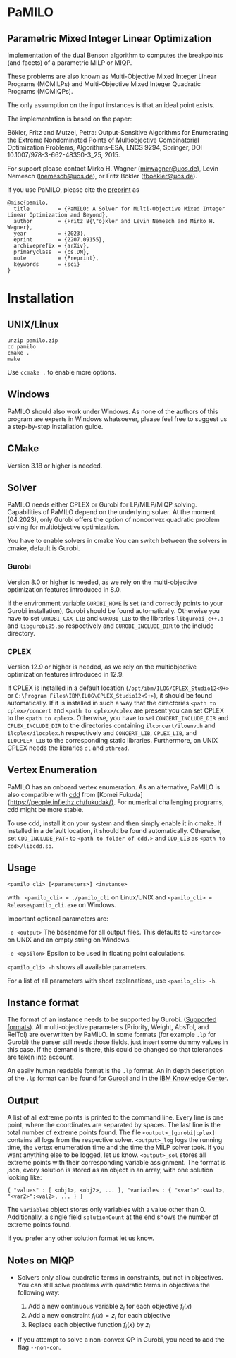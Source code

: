 # PaMILO
## Parametric Mixed Integer Linear Optimization

Implementation of the dual Benson algorithm to computes the breakpoints (and facets) of a parametric MILP or MIQP.

These problems are also known as Multi-Objective Mixed Integer Linear Programs (MOMILPs) and
Multi-Objective Mixed Integer Quadratic Programs (MOMIQPs).

The only assumption on the input instances is that an ideal point exists.

The implementation is based on the paper:

Bökler, Fritz and Mutzel, Petra: Output-Sensitive Algorithms for Enumerating the Extreme Nondominated Points of Multiobjective Combinatorial Optimization Problems, Algorithms-ESA, LNCS 9294, Springer, DOI 10.1007/978-3-662-48350-3_25, 2015.

For support please contact Mirko H. Wagner (mirwagner@uos.de), Levin Nemesch (lnemesch@uos.de),
 or Fritz Bökler (fboekler@uos.de).

If you use PaMILO, please cite the [preprint](https://arxiv.org/abs/2207.09155) as
```
@misc{pamilo,
  title         = {PaMILO: A Solver for Multi-Objective Mixed Integer Linear Optimization and Beyond},
  author        = {Fritz B{\"o}kler and Levin Nemesch and Mirko H. Wagner},
  year          = {2023},
  eprint        = {2207.09155},
  archiveprefix = {arXiv},
  primaryclass  = {cs.DM},
  note          = {Preprint},
  keywords      = {sci}
}
```

# Installation
## UNIX/Linux
```
unzip pamilo.zip
cd pamilo
cmake .
make
```

Use ``ccmake .`` to enable more options.

## Windows

PaMILO should also work under Windows.
As none of the authors of this program are experts in Windows whatsoever,
please feel free to suggest us a step-by-step installation guide.

## CMake
Version 3.18 or higher is needed.

## Solver
PaMILO needs either CPLEX or Gurobi for LP/MILP/MIQP solving.
Capabilities of PaMILO depend on the underlying solver.
At the moment (04.2023), only Gurobi offers the option of nonconvex quadratic problem solving for multiobjective optimization.

You have to enable solvers in cmake
You can switch between the solvers in cmake, default is Gurobi.

### Gurobi
Version 8.0 or higher is needed, as we rely on the multi-objective optimization
features introduced in 8.0.

If the environment variable `GUROBI_HOME` is set (and correctly points to your Gurobi installation), Gurobi should be found automatically.
Otherwise you have to set `GUROBI_CXX_LIB` and `GUROBI_LIB` to the libraries `libgurobi_c++.a` and `libgurobi95.so` respectively and `GUROBI_INCLUDE_DIR` to the include directory.

### CPLEX
Version 12.9 or higher is needed, as we rely on the multiobjective optimization
features introduced in 12.9.

If CPLEX is installed in a default location (`/opt/ibm/ILOG/CPLEX_Studio12<9+>` or `C:\Program Files\IBM\ILOG\CPLEX_Studio12<9+>`), it should be found automatically. If it is installed in such a way that the directories `<path to cplex>/concert` and `<path to cplex>/cplex` are present you can set CPLEX to the `<path to cplex>`. Otherwise, you have to set `CONCERT_INCLUDE_DIR` and `CPLEX_INCLUDE_DIR` to the directories containing `ilconcert/iloenv.h` and `ilcplex/ilocplex.h` respectively and `CONCERT_LIB`, `CPLEX_LIB`, and `ILOCPLEX_LIB` to the corresponding static libraries. Furthermore, on UNIX CPLEX needs the libraries `dl` and `pthread`.

## Vertex Enumeration

PaMILO has an onboard vertex enumeration.
As an alternative, PaMILO is also compatible with [cdd](https://people.inf.ethz.ch/fukudak/cdd_home/) from [Komei Fukuda]{https://people.inf.ethz.ch/fukudak/}.
For numerical challenging programs, cdd might be more stable.

To use cdd, install it on your system and then simply enable it in cmake.
If installed in a default location, it should be found automatically.
Otherwise, set `CDD_INCLUDE_PATH` to `<path to folder of cdd.>` and `CDD_LIB` as `<path to cdd>/libcdd.so`.

## Usage
`<pamilo_cli> [<parameters>] <instance>`


with ` <pamilo_cli> = ./pamilo_cli` on Linux/UNIX and `<pamilo_cli> = Release\pamilo_cli.exe` on Windows.

Important optional parameters are:

`-o <output>` The basename for all output files. This defaults to `<instance>`
on UNIX and an empty string on Windows.


`-e <epsilon>` Epsilon to be used in floating point calculations.


`<pamilo_cli> -h` shows all available parameters.


For a list of all parameters with short explanations, use `<pamilo_cli> -h`.

## Instance format
The format of an instance needs to be supported by Gurobi. ([Supported formats](https://www.gurobi.com/documentation/9.5/refman/model_file_formats.html)).
All multi-objective parameters (Priority, Weight, AbsTol, and RelTol) are overwritten by PaMILO.
In some formats (for example `.lp` for Gurobi) the parser still needs those fields, just insert some dummy values in this case.
If the demand is there, this could be changed so that tolerances are taken into account.


An easily human readable format is the `.lp` format. An in depth description of the `.lp` format can be found for [Gurobi](https://www.gurobi.com/documentation/9.5/refman/lp_format.html) and in the [IBM Knowledge Center](https://www.ibm.com/support/knowledgecenter/SSSA5P_20.1.0/ilog.odms.cplex.help/CPLEX/FileFormats/topics/LP.html).


## Output
A list of all extreme points is printed to the command line. Every line is one
point, where the coordinates are separated by spaces. The last line is the total number of extreme points found.
The file `<output>_[gurobi|cplex]` contains all logs from the respective solver.
`<output>_log` logs the running time, the vertex enumeration time and the time
the MILP solver took. If you want anything else to be logged, let us know.
`<output>_sol` stores all extreme points with their corresponding variable assignment.
The format is json, every solution is stored as an object in an array, with one solution looking like:
```
{ "values" : [ <obj1>, <obj2>, ... ], "variables : { "<var1>":<val1>, "<var2>":<val2>, ... } }
```
The `variables` object stores only variables with a value other than 0.
Additionally, a single field `solutionCount` at the end shows the number of extreme points found.

If you prefer any other solution format let us know.

## Notes on MIQP

* Solvers only allow quadratic terms in constraints, but not in objectives.
  You can still solve problems with quadratic terms in objectives the following way:

  1. Add a new continuous variable $z_i$ for each objective $f_i(x)$
  2. Add a new constraint $f_i(x)=z_i$ for each objective
  3. Replace each objective function $f_i(x)$ by $z_i$

* If you attempt to solve a non-convex QP in Gurobi, you need to add the flag `--non-con`.